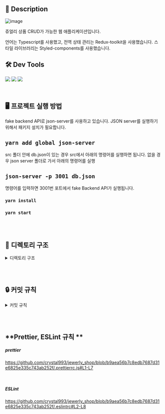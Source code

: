 ## 📝 Description

![image](https://user-images.githubusercontent.com/72599761/208735013-d434f903-1e63-48bd-a84f-327389c865d8.png)


쥬얼리 상품 CRUD가 가능한 웹 애플리케이션입니다.

언어는 Typescript를 사용했고,
전역 상태 관리는 Redux-toolkit을 사용했습니다. 스타일 라이브러리는 Styled-components를 사용했습니다.

## 🛠️ Dev Tools

<img src="https://img.shields.io/badge/redux_toolkit-A102CF?style=for-the-badge&logo=redux&logoColor=white"> <img src="https://img.shields.io/badge/styled_components-DB7093?style=for-the-badge&logo=styled-components&logoColor=white"> <img src="https://img.shields.io/badge/typescript-3178C6?style=for-the-badge&logo=typescript&logoColor=white">

<br>

## **🖥 프로젝트 실행 방법**

fake backend API로 json-server를 사용하고 있습니다.
JSON server를 실행하기 위해서 패키지 설치가 필요합니다.

## `yarn add global json-server`

src 폴더 안에 db.json이 있는 경우 src에서 아래의 명령어를 실행하면 됩니다. 없을 경우
json server 폴더로 가서 아래의 명령어를 실행

## `json-server -p 3001 db.json`

명령어를 입력하면 3001번 포트에서 fake Backend API가 실행됩니다.

### `yarn install`

### `yarn start`

<br><br>

## **📝 디렉토리 구조**

<details>
<summary>디렉토리 구조</summary>
<div markdown="1">

```
📂src
|   📄App.tsx
|   📄custom.d.ts
|   📄index.tsx
|
+---📂api
|       📄 ApiConfig.ts
|       📄 HttpService.ts
|       📄 ProductService.ts
|
+---📂assets
|   \---📂icons
|           📄 amondz_logo.jpg
|           📄 error_404_info.png
|
+---📂components
|   |   📄ToastifyConfig.ts
|   |
|   +---📂common
|   |       📄Header.tsx
|   |       📄Layout.tsx
|   |
|   +---📂elements
|   |       📄Button.tsx
|   |       📄Input.tsx
|   |
|   \---📂product
|           📄ProductCardList.tsx
|           📄ProductForm.tsx
|
+---📂hooks
+---📂pages
|   |   📄Main.tsx
|   |   📄NotFound.tsx
|   |
|   \---📂product
|           📄Detail.tsx
|           📄Posting.tsx
|
+---📂redux
|       📄hooks.ts
|       📄ProductSlice.ts
|       📄store.ts
|
+---📂router
|       📄Router.tsx
|
+---📂styles
|       📄globalStyle.ts
|       📄theme.ts
|
+---📂types
|       📄Product.type.ts
|       📄theme.d.ts
|
\---📂utils
|       📄convertAmount.js

```

</div>
</details>

<br><br>

## 🔒 커밋 규칙

<details>
<summary>커밋 규칙</summary>
<div markdown="1">

## **commit message 규칙**

⭐ feat : 새로운 기능에 대한 커밋

🛠 fix : 버그 수정에 대한 커밋

🧱 build : 빌드 관련 파일 수정에 대한 커밋

👏 chore : 그 외 자잘한 수정에 대한 커밋

⚒ refactor :  코드 리팩토링에 대한 커밋

🎨 style : 코드 스타일 혹은 포맷 등에 관한 커밋

✏ docs : 문서 수정에 대한 커밋

💡 ci : CI관련 설정 수정에 대한 커밋

🚫 제목 끝에 마침표 금지
⚠ 무엇을 했는지 명확하게 작성

</div>
</details>

<br><br>

## **Prettier, ESLint 규칙 **

##### prettier

https://github.com/crystal993/jewerly_shop/blob/b9aea56b7c8edb7687d31e6825e335c743ab252f/.prettierrc.js#L1-L7

<br>

##### ESLint

https://github.com/crystal993/jewerly_shop/blob/b9aea56b7c8edb7687d31e6825e335c743ab252f/.eslintrc#L2-L8


<br><br>
